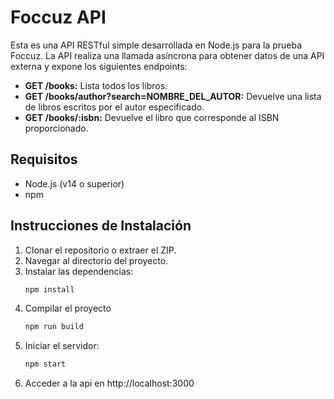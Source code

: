 # Foccuz API

Esta es una API RESTful simple desarrollada en Node.js para la prueba Foccuz. La API realiza una llamada asíncrona para obtener datos de una API externa y expone los siguientes endpoints:

- **GET /books:** Lista todos los libros.
- **GET /books/author?search=NOMBRE_DEL_AUTOR:** Devuelve una lista de libros escritos por el autor especificado.
- **GET /books/:isbn:** Devuelve el libro que corresponde al ISBN proporcionado.

## Requisitos

- Node.js (v14 o superior)
- npm

## Instrucciones de Instalación

1. Clonar el repositorio o extraer el ZIP.
2. Navegar al directorio del proyecto.
3. Instalar las dependencias:
   ```bash
   npm install
4. Compilar el proyecto
    ```bash
    npm run build
5. Iniciar el servidor:
    ```bash
    npm start
6. Acceder a la api en http://localhost:3000
